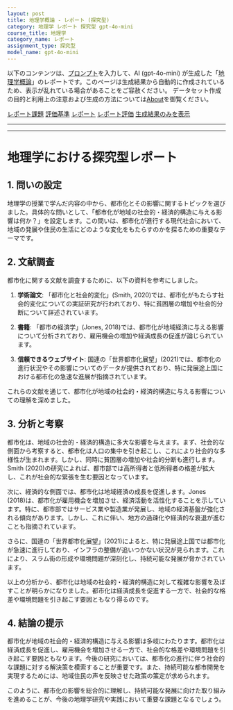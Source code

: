 ```yaml
---
layout: post
title: 地理学概論 - レポート (探究型)
category: 地理学 レポート 探究型 gpt-4o-mini
course_title: 地理学
category_name: レポート
assignment_type: 探究型
model_name: gpt-4o-mini
---
```


以下のコンテンツは、[プロンプト](https://github.com/takedatoshiyuki/synthetic_assignments/tree/main/generated/地理学/gpt-4o-mini/prompt_レポート-探究型.md)を入力して、AI (gpt-4o-mini) が生成した「[地理学概論](/contents/地理学/)」のレポートです。このページは生成結果から自動的に作成されているため、表示が乱れている場合があることをご容赦ください。
データセット作成の目的と利用上の注意および生成の方法については[About](/About)を御覧ください。

[レポート課題](../レポート課題-探究型)
[評価基準](../評価基準-探究型)
[レポート](../レポート-探究型)
[レポート評価](../レポート評価-探究型)
[生成結果のみを表示](https://github.com/takedatoshiyuki/synthetic_assignments/tree/main/generated/地理学/gpt-4o-mini/レポート-探究型.md)
  

***
***
  
# 地理学における探究型レポート

## 1. 問いの設定

地理学の授業で学んだ内容の中から、都市化とその影響に関するトピックを選びました。具体的な問いとして、「都市化が地域の社会的・経済的構造に与える影響は何か？」を設定します。この問いは、都市化が進行する現代社会において、地域の発展や住民の生活にどのような変化をもたらすのかを探るための重要なテーマです。

## 2. 文献調査

都市化に関する文献を調査するために、以下の資料を参考にしました。

1. **学術論文**: 「都市化と社会的変化」(Smith, 2020)では、都市化がもたらす社会的変化についての実証研究が行われており、特に貧困層の増加や社会的分断について詳述されています。
   
2. **書籍**: 「都市の経済学」(Jones, 2018)では、都市化が地域経済に与える影響について分析されており、雇用機会の増加や経済成長の促進が論じられています。

3. **信頼できるウェブサイト**: 国連の「世界都市化展望」(2021)では、都市化の進行状況やその影響についてのデータが提供されており、特に発展途上国における都市化の急速な進展が指摘されています。

これらの文献を通じて、都市化が地域の社会的・経済的構造に与える影響についての理解を深めました。

## 3. 分析と考察

都市化は、地域の社会的・経済的構造に多大な影響を与えます。まず、社会的な側面から考察すると、都市化は人口の集中を引き起こし、これにより社会的な多様性が生まれます。しかし、同時に貧困層の増加や社会的分断も進行します。Smith (2020)の研究によれば、都市部では高所得者と低所得者の格差が拡大し、これが社会的な緊張を生む要因となっています。

次に、経済的な側面では、都市化は地域経済の成長を促進します。Jones (2018)は、都市化が雇用機会を増加させ、経済活動を活性化することを示しています。特に、都市部ではサービス業や製造業が発展し、地域の経済基盤が強化される傾向があります。しかし、これに伴い、地方の過疎化や経済的な衰退が進むことも指摘されています。

さらに、国連の「世界都市化展望」(2021)によると、特に発展途上国では都市化が急速に進行しており、インフラの整備が追いつかない状況が見られます。これにより、スラム街の形成や環境問題が深刻化し、持続可能な発展が脅かされています。

以上の分析から、都市化は地域の社会的・経済的構造に対して複雑な影響を及ぼすことが明らかになりました。都市化は経済成長を促進する一方で、社会的な格差や環境問題を引き起こす要因ともなり得るのです。

## 4. 結論の提示

都市化が地域の社会的・経済的構造に与える影響は多岐にわたります。都市化は経済成長を促進し、雇用機会を増加させる一方で、社会的な格差や環境問題を引き起こす要因ともなります。今後の研究においては、都市化の進行に伴う社会的な課題に対する解決策を模索することが重要です。また、持続可能な都市開発を実現するためには、地域住民の声を反映させた政策の策定が求められます。

このように、都市化の影響を総合的に理解し、持続可能な発展に向けた取り組みを進めることが、今後の地理学研究や実践において重要な課題となるでしょう。
